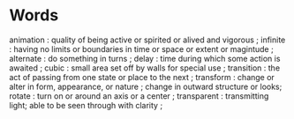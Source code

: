 # Words
animation :  quality of being active or spirited or alived and vigorous  ;
infinite : having no limits or boundaries in time or space or extent or magintude ;
alternate : do something in turns ;
delay : time during which some action is awaited ;
cubic : small area set off by walls for special use ;
transition : the act of passing from one state or place to the next ;
transform : change or alter in form, appearance, or nature ; change in outward structure or looks;
rotate : turn on or around an axis or a center ;
transparent : transmitting light; able to be seen through with clarity ;
